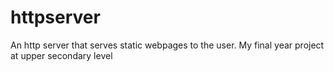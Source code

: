# httpserver
An http server that serves static webpages to the user.
My final year project at upper secondary level
